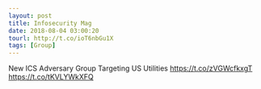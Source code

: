 ```yaml
---
layout: post
title: Infosecurity Mag
date: 2018-08-04 03:00:20
tourl: http://t.co/ioT6nbGu1X
tags: [Group]
---
```

New ICS Adversary Group Targeting US Utilities https://t.co/zVGWcfkxgT https://t.co/tKVLYWkXFQ